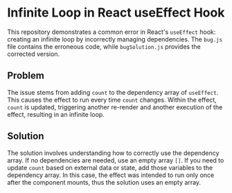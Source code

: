# Infinite Loop in React useEffect Hook

This repository demonstrates a common error in React's `useEffect` hook: creating an infinite loop by incorrectly managing dependencies. The `bug.js` file contains the erroneous code, while `bugSolution.js` provides the corrected version.

## Problem

The issue stems from adding `count` to the dependency array of `useEffect`.  This causes the effect to run every time `count` changes.  Within the effect, `count` is updated, triggering another re-render and another execution of the effect, resulting in an infinite loop.

## Solution

The solution involves understanding how to correctly use the dependency array. If no dependencies are needed, use an empty array `[]`. If you need to update `count` based on external data or state, add those variables to the dependency array. In this case, the effect was intended to run only once after the component mounts, thus the solution uses an empty array. 
